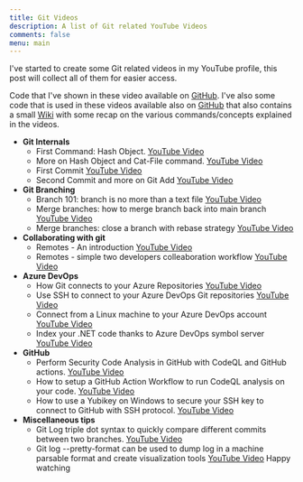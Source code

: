 ```yaml
---
title: Git Videos
description: A list of Git related YouTube Videos
comments: false
menu: main
---
```


I've started to create some Git related videos in my YouTube profile, this post will collect all of them for easier access.

Code that I've shown in these video available on [GitHub](https://github.com/alkampfergit/GitCoursePublic). I've also some code that is used in these videos available also on [GitHub](https://github.com/alkampfergit/GitCoursePublic) that also contains a small [Wiki](https://github.com/alkampfergit/GitCoursePublic/blob/main/wiki/readme.md) with some recap on the various commands/concepts explained in the videos.

- **Git Internals**
  - First Command: Hash Object. [YouTube Video](https://youtu.be/oSX9XBoZLRk) 
  - More on Hash Object and Cat-File command. [YouTube Video](https://youtu.be/KJ34Nw6Pco0)
  - First Commit [YouTube Video](https://youtu.be/1YK2utXGUVA)
  - Second Commit and more on Git Add [YouTube Video](https://youtu.be/pR9FtRYSZ8c)
- **Git Branching**
  - Branch 101: branch is no more than a text file [YouTube Video](https://youtu.be/jPqeAOghyTA)
  - Merge branches: how to merge branch back into main branch [YouTube Video](https://youtu.be/7OVa5qsHZVw)
  - Merge branches: close a branch with rebase strategy [YouTube Video](https://youtu.be/ZzLcYH9wjng)
- **Collaborating with git**
  - Remotes - An introduction [YouTube Video](https://youtu.be/S0LcsBekjeM)
  - Remotes - simple two developers colleaboration workflow [YouTube Video](https://youtu.be/KfJgrid2MzI)
- **Azure DevOps**
  - How Git connects to your Azure Repositories [YouTube Video](https://youtu.be/SmadNFAnQf8)
  - Use SSH to connect to your Azure DevOps Git repositories [YouTube Video](https://youtu.be/kzLJna_aqIM)
  - Connect from a Linux machine to your Azure DevOps account [YouTube Video](https://youtu.be/NRd27LBZwYI)
  - Index your .NET code thanks to Azure DevOps symbol server [YouTube Video](https://youtu.be/XDKLDOfdb0k)  
- **GitHub**
  - Perform Security Code Analysis in GitHub with CodeQL and GitHub actions. [YouTube Video](https://youtu.be/5x0FXK0rUT0)
  - How to setup a GitHub Action Workflow to run CodeQL analysis on your code. [YouTube Video](https://youtu.be/syNCq7h-CNA)
  - How to use a Yubikey on Windows to secure your SSH key to connect to GitHub with SSH protocol. [YouTube Video](https://youtu.be/vRYkiHBHehI)
- **Miscellaneous tips**
  - Git Log triple dot syntax to quickly compare different commits between two branches. [YouTube Video](https://youtu.be/FjH2jo70XRg) 
  - Git log --pretty-format can be used to dump log in a machine parsable format and create visualization tools [YouTube Video](https://youtu.be/fgzINC8pR-A)
Happy watching